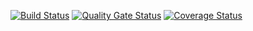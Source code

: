 [![Build Status](https://travis-ci.com/SuDecy99/test.svg?branch=master)](https://travis-ci.com/SuDecy99/test)
[![Quality Gate Status](https://sonarcloud.io/api/project_badges/measure?project=SuDecy99_test&metric=alert_status)](https://sonarcloud.io/dashboard?id=SuDecy99_test)
[![Coverage Status](https://coveralls.io/repos/github/SuDecy99/test/badge.svg?branch=master)](https://coveralls.io/github/SuDecy99/test?branch=master)
